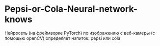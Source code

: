 # Pepsi-or-Cola-Neural-network-knows
Нейросеть (на фреймворке PyTorch) по изображению с веб-камеры (с помощью openCV) определяет напиток: pepsi или cola
